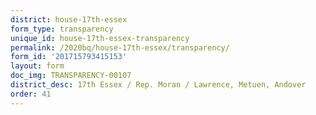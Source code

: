 ```yaml
---
district: house-17th-essex
form_type: transparency
unique_id: house-17th-essex-transparency
permalink: /2020bq/house-17th-essex/transparency/
form_id: '201715793415153'
layout: form
doc_img: TRANSPARENCY-00107
district_desc: 17th Essex / Rep. Moran / Lawrence, Metuen, Andover
order: 41
---
```

